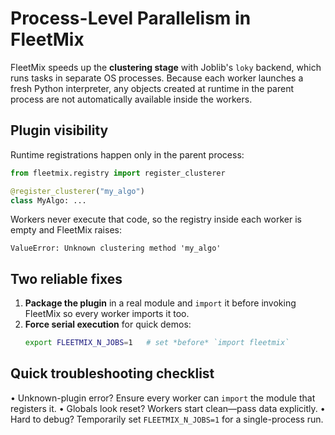 # Process-Level Parallelism in FleetMix

FleetMix speeds up the **clustering stage** with Joblib's `loky` backend, which runs tasks in separate OS processes. Because each worker launches a fresh Python interpreter, any objects created at runtime in the parent process are not automatically available inside the workers.

## Plugin visibility

Runtime registrations happen only in the parent process:
```python
from fleetmix.registry import register_clusterer

@register_clusterer("my_algo")
class MyAlgo: ...
```
Workers never execute that code, so the registry inside each worker is empty and FleetMix raises:
```
ValueError: Unknown clustering method 'my_algo'
```

## Two reliable fixes
1. **Package the plugin** in a real module and `import` it before invoking FleetMix so every worker imports it too.
2. **Force serial execution** for quick demos:
   ```bash
   export FLEETMIX_N_JOBS=1   # set *before* `import fleetmix`
   ```

## Quick troubleshooting checklist
• Unknown-plugin error? Ensure every worker can `import` the module that registers it.
• Globals look reset? Workers start clean—pass data explicitly.
• Hard to debug? Temporarily set `FLEETMIX_N_JOBS=1` for a single-process run. 